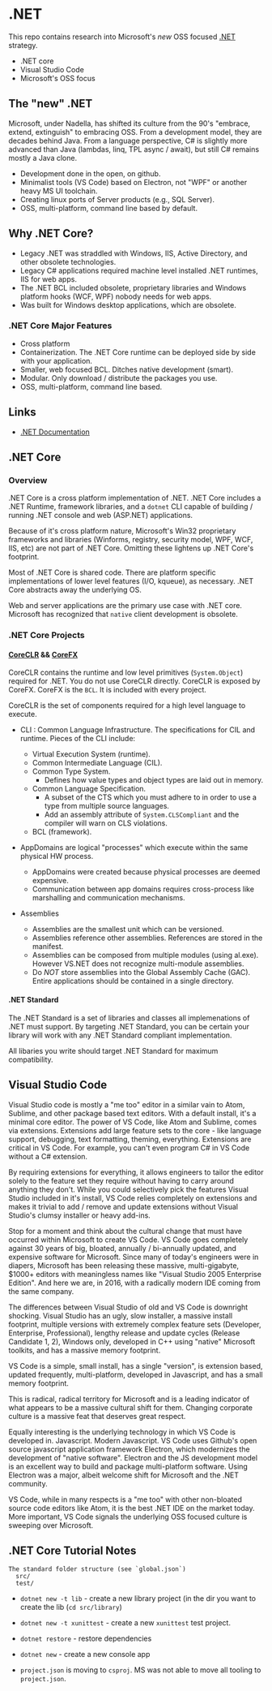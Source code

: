 # .NET

This repo contains research into Microsoft's *new* OSS focused [.NET](https://github.com/Microsoft/dotnet) strategy.

* .NET core
* Visual Studio Code
* Microsoft's OSS focus

## The "new" .NET

Microsoft, under Nadella, has shifted its culture from the 90's "embrace, extend, extinguish" to embracing OSS. From a development model, they are decades behind Java. From a language perspective, C# is slightly more advanced than Java (lambdas, linq, TPL async / await), but still C# remains mostly a Java clone.

* Development done in the open, on github.
* Minimalist tools (VS Code) based on Electron, not "WPF" or another heavy MS UI toolchain.
* Creating linux ports of Server products (e.g., SQL Server).
* OSS, multi-platform, command line based by default.

## Why .NET Core?

* Legacy .NET was straddled with Windows, IIS, Active Directory, and other obsolete technologies.
* Legacy C# applications required machine level installed .NET runtimes, IIS for web apps.
* The .NET BCL included obsolete, proprietary libraries and Windows platform hooks (WCF, WPF) nobody needs for web apps.
* Was built for Windows desktop applications, which are obsolete.

### .NET Core Major Features

* Cross platform
* Containerization. The .NET Core runtime can be deployed side by side with your application. 
* Smaller, web focused BCL. Ditches native development (smart).
* Modular. Only download / distribute the packages you use.
* OSS, multi-platform, command line based.


## Links

* [.NET Documentation](https://docs.microsoft.com/en-us/dotnet/)

## .NET Core

### Overview

.NET Core is a cross platform implementation of .NET. .NET Core includes a .NET Runtime, framework libraries, and a `dotnet` CLI capable of building / running .NET console and web (ASP.NET) applications.

Because of it's cross platform nature, Microsoft's Win32 proprietary frameworks and libraries (Winforms, registry, security model, WPF, WCF, IIS, etc) are not part of .NET Core. Omitting these lightens up .NET Core's footprint.

Most of .NET Core is shared code. There are platform specific implementations of lower level features (I/O, kqueue), as necessary. .NET Core abstracts away the underlying OS.

Web and server applications are the primary use case with .NET core. Microsoft has recognized that `native` client development is obsolete.

### .NET Core Projects

#### [CoreCLR]() && [CoreFX]()

CoreCLR contains the runtime and low level primitives (`System.Object`) required for .NET. You do not use CoreCLR directly. CoreCLR is exposed by CoreFX. CoreFX is the `BCL`. It is included with every project.

CoreCLR is the set of components required for a high level language to execute.

* CLI : Common Language Infrastructure. The specifications for CIL and runtime. Pieces of the CLI include:
  * Virtual Execution System (runtime).
  * Common Intermediate Language (CIL).
  * Common Type System.
    * Defines how value types and object types are laid out in memory.
  * Common Language Specification.
    * A subset of the CTS which you must adhere to in order to use a type from multiple source languages.
    * Add an assembly attribute of `System.CLSCompliant` and the compiler will warn on CLS violations.
  * BCL (framework).

* AppDomains are logical "processes" which execute within the same physical HW process.
  * AppDomains were created because physical processes are deemed expensive.
  * Communication between app domains requires cross-process like marshalling and communication mechanisms.

* Assemblies
  * Assemblies are the smallest unit which can be versioned.
  * Assemblies reference other assemblies. References are stored in the manifest.
  * Assemblies can be composed from multiple modules (using al.exe). However VS.NET does not recognize multi-module assemblies.
  * Do *NOT* store assemblies into the Global Assembly Cache (GAC). Entire applications should be contained in a single directory.


#### .NET Standard

The .NET Standard is a set of libraries and classes all implemenations of .NET must support. By targeting .NET Standard, you can be certain your library will work with any .NET Standard compliant implementation.

All libaries you write should target .NET Standard for maximum compatibility.

## Visual Studio Code

Visual Studio code is mostly a "me too" editor in a similar vain to Atom, Sublime, and other package based text editors. With a default install, it's a minimal core editor. The power of VS Code, like Atom and Sublime, comes via extensions. Extensions add large feature sets to the core - like language support, debugging, text formatting, theming, everything. Extensions are critical in VS Code. For example, you can't even program C# in VS Code without a C# extension. 

By requiring extensions for everything, it allows engineers to tailor the editor solely to the feature set they require without having to carry around anything they don't. While you could selectively pick the features Visual Studio included in it's install, VS Code relies completely on extensions and makes it trivial to add / remove and update extensions without Visual Studio's clumsy installer or heavy add-ins.

Stop for a moment and think about the cultural change that must have occurred within Microsoft to create VS Code. VS Code goes completely against 30 years of big, bloated, annually / bi-annually updated, and expensive software for Microsoft. Since many of today's engineers were in diapers, Microsoft has been releasing these massive, multi-gigabyte, $1000+ editors with meaningless names like "Visual Studio 2005 Enterprise Edition". And here we are, in 2016, with a radically modern IDE coming from the same company.

The differences between Visual Studio of old and VS Code is downright shocking. Visual Studio has an ugly, slow installer, a massive install footprint, multiple versions with extremely complex feature sets (Developer, Enterprise, Professional), lengthy release and update cycles (Release Candidate 1, 2), Windows only, developed in C++ using "native" Microsoft toolkits, and has a massive memory footprint.

VS Code is a simple, small install, has a single "version", is extension based, updated frequently, multi-platform, developed in Javascript, and has a small memory footprint.

This is radical, radical territory for Microsoft and is a leading indicator of what appears to be a massive cultural shift for them. Changing corporate culture is a massive feat that deserves great respect.

Equally interesting is the underlying technology in which VS Code is developed in. Javascript. Modern Javascript. VS Code uses Github's open source javascript application framework Electron, which modernizes the development of "native software". Electron and the JS development model is an excellent way to build and package multi-platform software. Using Electron was a major, albeit welcome shift for Microsoft and the .NET community.

VS Code, while in many respects is a "me too" with other non-bloated source code editors like Atom, it is the best .NET IDE on the market today. More important, VS Code signals the underlying OSS focused culture is sweeping over Microsoft.



## .NET Core Tutorial Notes

```
The standard folder structure (see `global.json`)
  src/
  test/
```

* `dotnet new -t lib` - create a new library project (in the dir you want to create the lib (`cd src/library`)
* `dotnet new -t xunittest` - create a new `xunittest` test project.
* `dotnet restore` - restore dependencies
* `dotnet new` - create a new console app

* `project.json` is moving to `csproj`. MS was not able to move all tooling to `project.json`.

